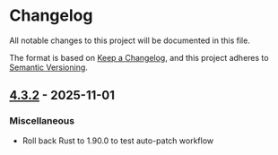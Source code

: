 # Changelog

All notable changes to this project will be documented in this file.

The format is based on [Keep a Changelog](https://keepachangelog.com/en/1.0.0/),
and this project adheres to [Semantic Versioning](https://semver.org/spec/v2.0.0.html).

## [4.3.2] - 2025-11-01

### Miscellaneous

- Roll back Rust to 1.90.0 to test auto-patch workflow

[4.3.2]: https://github.com/joshjhall/containers/compare/1060e822422ed0efe9553b08aa56532fa5ca22f8...v4.3.2

